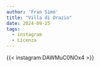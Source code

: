 ```yaml
---
author: 'Fran Simó'
title: "Villa di Orazio"
date: 2024-09-25
tags:
  - instagram
  - Licenza
---
```


{{< instagram DAWMuC0NOx4 >}}

